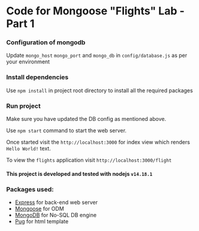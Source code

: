 # Code for Mongoose "Flights" Lab - Part 1
### Configuration of mongodb
Update `mongo_host` `mongo_port` and `mongo_db` in `config/database.js` as per your environment
### Install dependencies
Use `npm install` in project root directory to install all the required packages
### Run project
Make sure you have updated the DB config as mentioned above.

Use `npm start` command to start the web server.

Once started visit the `http://localhost:3000` for index view which renders `Hello World!` text.

To view the `flights` application visit `http://localhost:3000/flight`

#### This project is developed and tested with nodejs `v14.18.1`

### Packages used:
- [Express](https://expressjs.com/) for back-end web server
- [Mongoose](https://mongoosejs.com/) for ODM
- [MongoDB](https://www.mongodb.com/) for No-SQL DB engine
- [Pug](https://pugjs.org/api/getting-started.html) for html template



